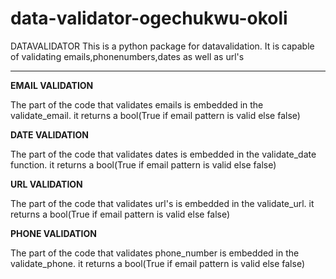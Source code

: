 ﻿# data-validator-ogechukwu-okoli
 DATAVALIDATOR
This is a python package for datavalidation. It is capable of validating emails,phonenumbers,dates as well as url's
____________________________________________________________________________________________________________________
**EMAIL VALIDATION**

The part of the code that validates emails is embedded in the validate_email.
it returns a bool(True if email pattern is valid else false)


**DATE VALIDATION**

The part of the code that validates dates is embedded in the validate_date function.
it returns a bool(True if email pattern is valid else false)


**URL VALIDATION**

The part of the code that validates url's is embedded in the validate_url.
it returns a bool(True if email pattern is valid else false)


**PHONE VALIDATION**

The part of the code that validates phone_number is embedded in the validate_phone.
it returns a bool(True if email pattern is valid else false)



